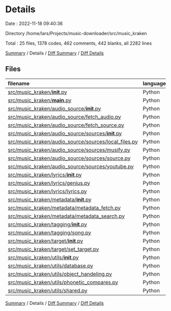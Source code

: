 # Details

Date : 2022-11-18 09:40:36

Directory /home/lars/Projects/music-downloader/src/music_kraken

Total : 25 files,  1378 codes, 462 comments, 442 blanks, all 2282 lines

[Summary](results.md) / Details / [Diff Summary](diff.md) / [Diff Details](diff-details.md)

## Files
| filename | language | code | comment | blank | total |
| :--- | :--- | ---: | ---: | ---: | ---: |
| [src/music_kraken/__init__.py](/src/music_kraken/__init__.py) | Python | 75 | 8 | 27 | 110 |
| [src/music_kraken/__main__.py](/src/music_kraken/__main__.py) | Python | 4 | 3 | 3 | 10 |
| [src/music_kraken/audio_source/__init__.py](/src/music_kraken/audio_source/__init__.py) | Python | 0 | 0 | 1 | 1 |
| [src/music_kraken/audio_source/fetch_audio.py](/src/music_kraken/audio_source/fetch_audio.py) | Python | 65 | 20 | 22 | 107 |
| [src/music_kraken/audio_source/fetch_source.py](/src/music_kraken/audio_source/fetch_source.py) | Python | 37 | 28 | 15 | 80 |
| [src/music_kraken/audio_source/sources/__init__.py](/src/music_kraken/audio_source/sources/__init__.py) | Python | 0 | 0 | 1 | 1 |
| [src/music_kraken/audio_source/sources/local_files.py](/src/music_kraken/audio_source/sources/local_files.py) | Python | 40 | 0 | 18 | 58 |
| [src/music_kraken/audio_source/sources/musify.py](/src/music_kraken/audio_source/sources/musify.py) | Python | 126 | 120 | 37 | 283 |
| [src/music_kraken/audio_source/sources/source.py](/src/music_kraken/audio_source/sources/source.py) | Python | 10 | 5 | 6 | 21 |
| [src/music_kraken/audio_source/sources/youtube.py](/src/music_kraken/audio_source/sources/youtube.py) | Python | 69 | 67 | 20 | 156 |
| [src/music_kraken/lyrics/__init__.py](/src/music_kraken/lyrics/__init__.py) | Python | 0 | 0 | 1 | 1 |
| [src/music_kraken/lyrics/genius.py](/src/music_kraken/lyrics/genius.py) | Python | 99 | 38 | 35 | 172 |
| [src/music_kraken/lyrics/lyrics.py](/src/music_kraken/lyrics/lyrics.py) | Python | 49 | 19 | 25 | 93 |
| [src/music_kraken/metadata/__init__.py](/src/music_kraken/metadata/__init__.py) | Python | 0 | 0 | 1 | 1 |
| [src/music_kraken/metadata/metadata_fetch.py](/src/music_kraken/metadata/metadata_fetch.py) | Python | 254 | 24 | 63 | 341 |
| [src/music_kraken/metadata/metadata_search.py](/src/music_kraken/metadata/metadata_search.py) | Python | 253 | 40 | 72 | 365 |
| [src/music_kraken/tagging/__init__.py](/src/music_kraken/tagging/__init__.py) | Python | 0 | 0 | 1 | 1 |
| [src/music_kraken/tagging/song.py](/src/music_kraken/tagging/song.py) | Python | 3 | 0 | 1 | 4 |
| [src/music_kraken/target/__init__.py](/src/music_kraken/target/__init__.py) | Python | 0 | 0 | 1 | 1 |
| [src/music_kraken/target/set_target.py](/src/music_kraken/target/set_target.py) | Python | 36 | 7 | 18 | 61 |
| [src/music_kraken/utils/__init__.py](/src/music_kraken/utils/__init__.py) | Python | 1 | 1 | 1 | 3 |
| [src/music_kraken/utils/database.py](/src/music_kraken/utils/database.py) | Python | 158 | 80 | 40 | 278 |
| [src/music_kraken/utils/object_handeling.py](/src/music_kraken/utils/object_handeling.py) | Python | 19 | 0 | 6 | 25 |
| [src/music_kraken/utils/phonetic_compares.py](/src/music_kraken/utils/phonetic_compares.py) | Python | 34 | 0 | 15 | 49 |
| [src/music_kraken/utils/shared.py](/src/music_kraken/utils/shared.py) | Python | 46 | 2 | 12 | 60 |

[Summary](results.md) / Details / [Diff Summary](diff.md) / [Diff Details](diff-details.md)
